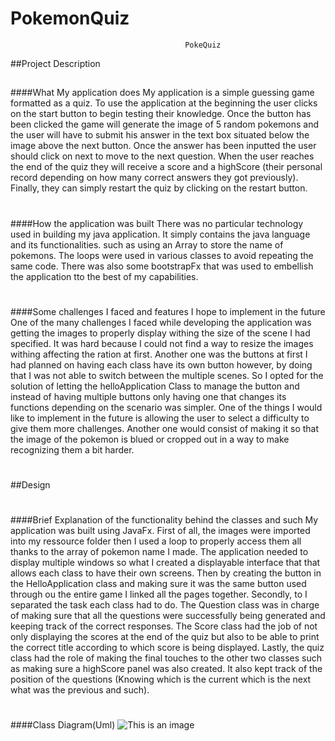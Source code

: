 # PokemonQuiz
                                           PokeQuiz

##Project Description
##
####What My application does
My application is a simple guessing game formatted as a quiz. To use the application
at the beginning the user clicks on the start button to begin testing their knowledge.
Once the button has been clicked the game will generate the image of 5 random pokemons
and the user will have to submit his answer in the text box situated below the image above
the next button. Once the answer has been inputted the user should click on next to move
to the next question. When the user reaches the end of the quiz they will receive a score
and a highScore (their personal record depending on how many correct answers they got previously).
Finally, they can simply restart the quiz by clicking on the restart button.
#
####How the application was built
There was no particular technology used in building my java application. It simply contains the java
language and its functionalities. such as using an Array to store the name of pokemons. The loops were
used in various classes to avoid repeating the same code. There was also some bootstrapFx that was used
to embellish the application tto the best of my capabilities.
#
####Some challenges I faced and features I hope to implement in the future
One of the many challenges I faced while developing the application was getting the images
to properly display withing the size of the scene I had specified. It was hard because
I could not find a way to resize the images withing affecting the ration at first.
Another one was the buttons at first I had planned on having each class have its own button
however, by doing that I was not able to switch between the multiple scenes. So I opted for
the solution of letting the helloApplication Class to manage the button and instead of having multiple
buttons only having one that changes its functions depending on the scenario was simpler.
One of the things I would like to implement in the future is allowing the user to select a difficulty
to give them more challenges. Another one would consist of making it so that the image of the pokemon
is blued or cropped out in a way to make recognizing them a bit harder.


#
#
##Design
#
####Brief Explanation of the functionality behind the classes and such
My application was built using JavaFx. First of all, the images were imported into my ressource
folder then I used a loop to properly access them all thanks to the array of pokemon name I made.
The application needed to display multiple windows so what I created a displayable interface that
that allows each class to have their own screens. Then by creating the button in the HelloApplication
class and making sure it was the same button used through ou the entire game I linked all the pages together.
Secondly, to I separated the task each class had to do. The Question class was in charge of making sure
that all the questions were successfully being generated and keeping track of the correct responses.
The Score class had the job of not only displaying the scores at the end of the quiz but also to be able
to print the correct title according to which score is being displayed. Lastly, the quiz
class had the role of making the final touches to the other two classes such as making sure a highScore
panel was also created. It also kept track of the position of the questions (Knowing which is the current
which is the next what was the previous and such).
#
####Class Diagram(Uml)
![This is an image]()